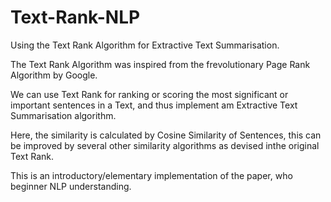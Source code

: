 # Text-Rank-NLP
Using the Text Rank Algorithm for Extractive Text Summarisation.

The Text Rank Algorithm was inspired from the frevolutionary Page Rank Algorithm by Google.

We can use Text Rank for ranking or scoring the most significant or important sentences in a Text, and thus implement am Extractive Text Summarisation algorithm.

Here, the similarity is calculated by Cosine Similarity of Sentences, this can be improved by several other similarity algorithms as devised inthe original Text Rank.

This is an introductory/elementary implementation of the paper, who beginner NLP understanding.
